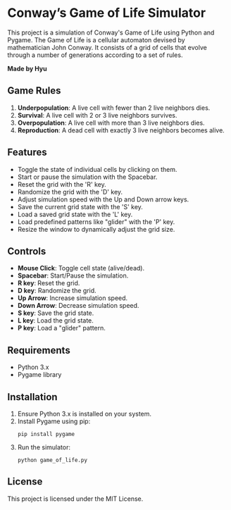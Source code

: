 # Conway’s Game of Life Simulator

This project is a simulation of Conway's Game of Life using Python and Pygame. The Game of Life is a cellular automaton devised by mathematician John Conway. It consists of a grid of cells that evolve through a number of generations according to a set of rules.

**Made by Hyu**

## Game Rules

1. **Underpopulation**: A live cell with fewer than 2 live neighbors dies.
2. **Survival**: A live cell with 2 or 3 live neighbors survives.
3. **Overpopulation**: A live cell with more than 3 live neighbors dies.
4. **Reproduction**: A dead cell with exactly 3 live neighbors becomes alive.

## Features

- Toggle the state of individual cells by clicking on them.
- Start or pause the simulation with the Spacebar.
- Reset the grid with the 'R' key.
- Randomize the grid with the 'D' key.
- Adjust simulation speed with the Up and Down arrow keys.
- Save the current grid state with the 'S' key.
- Load a saved grid state with the 'L' key.
- Load predefined patterns like "glider" with the 'P' key.
- Resize the window to dynamically adjust the grid size.

## Controls

- **Mouse Click**: Toggle cell state (alive/dead).
- **Spacebar**: Start/Pause the simulation.
- **R key**: Reset the grid.
- **D key**: Randomize the grid.
- **Up Arrow**: Increase simulation speed.
- **Down Arrow**: Decrease simulation speed.
- **S key**: Save the grid state.
- **L key**: Load the grid state.
- **P key**: Load a "glider" pattern.

## Requirements

- Python 3.x
- Pygame library

## Installation

1. Ensure Python 3.x is installed on your system.
2. Install Pygame using pip:
   ```
   pip install pygame
   ```
3. Run the simulator:
   ```
   python game_of_life.py
   ```

## License

This project is licensed under the MIT License.
